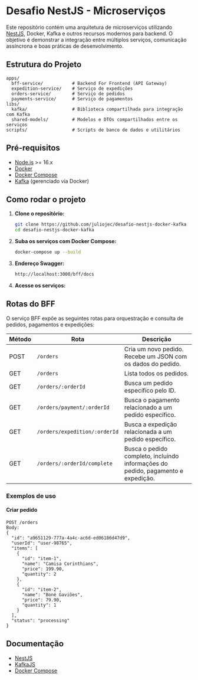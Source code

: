 # Desafio NestJS - Microserviços

Este repositório contém uma arquitetura de microserviços utilizando [NestJS](https://nestjs.com/), Docker, Kafka e outros recursos modernos para backend. O objetivo é demonstrar a integração entre múltiplos serviços, comunicação assíncrona e boas práticas de desenvolvimento.

## Estrutura do Projeto

```
apps/
  bff-service/           # Backend For Frontend (API Gateway)
  expedition-service/    # Serviço de expedições
  orders-service/        # Serviço de pedidos
  payments-service/      # Serviço de pagamentos
libs/
  kafka/                 # Biblioteca compartilhada para integração com Kafka
  shared-models/         # Modelos e DTOs compartilhados entre os serviços
scripts/                 # Scripts de banco de dados e utilitários
```

## Pré-requisitos

- [Node.js](https://nodejs.org/) >= 16.x
- [Docker](https://www.docker.com/)
- [Docker Compose](https://docs.docker.com/compose/)
- [Kafka](https://kafka.apache.org/) (gerenciado via Docker)

## Como rodar o projeto

1. **Clone o repositório:**
   ```bash
   git clone https://github.com/juliojec/desafio-nestjs-docker-kafka
   cd desafio-nestjs-docker-kafka
   ```

3. **Suba os serviços com Docker Compose:**
   ```bash
   docker-compose up --build
   ```

4. **Endereço Swagger:**
   ```bash
   http://localhost:3000/bff/docs
   ```

5. **Acesse os serviços:**

## Rotas do BFF

O serviço BFF expõe as seguintes rotas para orquestração e consulta de pedidos, pagamentos e expedições:

| Método | Rota                              | Descrição                                                                                 |
|--------|-----------------------------------|-------------------------------------------------------------------------------------------|
| POST   | `/orders`                         | Cria um novo pedido. Recebe um JSON com os dados do pedido.                               |
| GET    | `/orders`                         | Lista todos os pedidos.                                                                   |
| GET    | `/orders/:orderId`                | Busca um pedido específico pelo ID.                                                       |
| GET    | `/orders/payment/:orderId`        | Busca o pagamento relacionado a um pedido específico.                                     |
| GET    | `/orders/expedition/:orderId`     | Busca a expedição relacionada a um pedido específico.                                     |
| GET    | `/orders/:orderId/complete`       | Busca o pedido completo, incluindo informações do pedido, pagamento e expedição.          |

### Exemplos de uso

#### Criar pedido

```
POST /orders
Body:
{
  "id": "a9651129-777a-4a4c-ac6d-ed06186d47d9",
  "userId": "user-98765",
  "items": [
    {
      "id": "item-1",
      "name": "Camisa Corinthians",
      "price": 199.90,
      "quantity": 2
    },
    {
      "id": "item-2",
      "name": "Boné Gaviões",
      "price": 79.90,
      "quantity": 1
    }
  ],
  "status": "processing"
}
```

## Documentação

- [NestJS](https://docs.nestjs.com/)
- [KafkaJS](https://kafka.js.org/)
- [Docker Compose](https://docs.docker.com/compose/)
